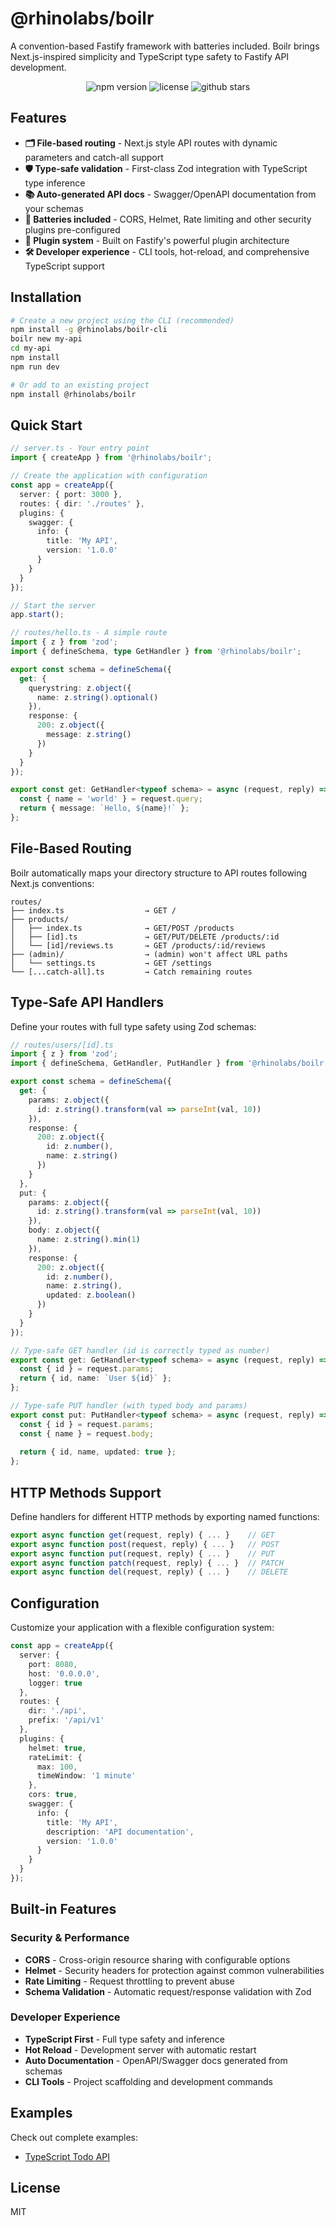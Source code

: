 # @rhinolabs/boilr

A convention-based Fastify framework with batteries included. Boilr brings Next.js-inspired simplicity and TypeScript type safety to Fastify API development.

<p align="center">
  <img src="https://img.shields.io/npm/v/@rhinolabs/boilr" alt="npm version">
  <img src="https://img.shields.io/npm/l/@rhinolabs/boilr" alt="license">
  <img src="https://img.shields.io/github/stars/rhinolabs/boilr" alt="github stars">
</p>

## Features

- **🗂️ File-based routing** - Next.js style API routes with dynamic parameters and catch-all support
- **🛡️ Type-safe validation** - First-class Zod integration with TypeScript type inference
- **📚 Auto-generated API docs** - Swagger/OpenAPI documentation from your schemas
- **🔌 Batteries included** - CORS, Helmet, Rate limiting and other security plugins pre-configured
- **🧩 Plugin system** - Built on Fastify's powerful plugin architecture
- **🛠️ Developer experience** - CLI tools, hot-reload, and comprehensive TypeScript support

## Installation

```bash
# Create a new project using the CLI (recommended)
npm install -g @rhinolabs/boilr-cli
boilr new my-api
cd my-api
npm install
npm run dev

# Or add to an existing project
npm install @rhinolabs/boilr
```

## Quick Start

```typescript
// server.ts - Your entry point
import { createApp } from '@rhinolabs/boilr';

// Create the application with configuration
const app = createApp({
  server: { port: 3000 },
  routes: { dir: './routes' },
  plugins: {
    swagger: {
      info: {
        title: 'My API',
        version: '1.0.0'
      }
    }
  }
});

// Start the server
app.start();
```

```typescript
// routes/hello.ts - A simple route
import { z } from 'zod';
import { defineSchema, type GetHandler } from '@rhinolabs/boilr';

export const schema = defineSchema({
  get: {
    querystring: z.object({
      name: z.string().optional()
    }),
    response: {
      200: z.object({
        message: z.string()
      })
    }
  }
});

export const get: GetHandler<typeof schema> = async (request, reply) => {
  const { name = 'world' } = request.query;
  return { message: `Hello, ${name}!` };
};
```

## File-Based Routing

Boilr automatically maps your directory structure to API routes following Next.js conventions:

```
routes/
├── index.ts                  → GET /
├── products/
│   ├── index.ts              → GET/POST /products
│   ├── [id].ts               → GET/PUT/DELETE /products/:id
│   └── [id]/reviews.ts       → GET /products/:id/reviews
├── (admin)/                  → (admin) won't affect URL paths
│   └── settings.ts           → GET /settings
└── [...catch-all].ts         → Catch remaining routes
```

## Type-Safe API Handlers

Define your routes with full type safety using Zod schemas:

```typescript
// routes/users/[id].ts
import { z } from 'zod';
import { defineSchema, GetHandler, PutHandler } from '@rhinolabs/boilr';

export const schema = defineSchema({
  get: {
    params: z.object({
      id: z.string().transform(val => parseInt(val, 10))
    }),
    response: {
      200: z.object({
        id: z.number(),
        name: z.string()
      })
    }
  },
  put: {
    params: z.object({
      id: z.string().transform(val => parseInt(val, 10))
    }),
    body: z.object({
      name: z.string().min(1)
    }),
    response: {
      200: z.object({
        id: z.number(),
        name: z.string(),
        updated: z.boolean()
      })
    }
  }
});

// Type-safe GET handler (id is correctly typed as number)
export const get: GetHandler<typeof schema> = async (request, reply) => {
  const { id } = request.params;
  return { id, name: `User ${id}` };
};

// Type-safe PUT handler (with typed body and params)
export const put: PutHandler<typeof schema> = async (request, reply) => {
  const { id } = request.params;
  const { name } = request.body;
  
  return { id, name, updated: true };
};
```

## HTTP Methods Support

Define handlers for different HTTP methods by exporting named functions:

```typescript
export async function get(request, reply) { ... }    // GET
export async function post(request, reply) { ... }   // POST
export async function put(request, reply) { ... }    // PUT
export async function patch(request, reply) { ... }  // PATCH
export async function del(request, reply) { ... }    // DELETE
```

## Configuration

Customize your application with a flexible configuration system:

```typescript
const app = createApp({
  server: {
    port: 8080,
    host: '0.0.0.0',
    logger: true
  },
  routes: {
    dir: './api',
    prefix: '/api/v1'
  },
  plugins: {
    helmet: true,
    rateLimit: {
      max: 100,
      timeWindow: '1 minute'
    },
    cors: true,
    swagger: {
      info: {
        title: 'My API',
        description: 'API documentation',
        version: '1.0.0'
      }
    }
  }
});
```

## Built-in Features

### Security & Performance
- **CORS** - Cross-origin resource sharing with configurable options
- **Helmet** - Security headers for protection against common vulnerabilities
- **Rate Limiting** - Request throttling to prevent abuse
- **Schema Validation** - Automatic request/response validation with Zod

### Developer Experience
- **TypeScript First** - Full type safety and inference
- **Hot Reload** - Development server with automatic restart
- **Auto Documentation** - OpenAPI/Swagger docs generated from schemas
- **CLI Tools** - Project scaffolding and development commands

## Examples

Check out complete examples:
- [TypeScript Todo API](https://github.com/rhinolabs/boilr/tree/main/packages/typescript-example)

## License

MIT
